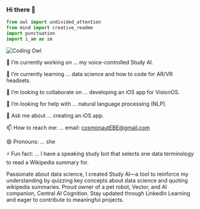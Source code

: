 ### Hi there 👋
```python
from owl import undivided_attention
from mind import creative_readme
import punctuation
import i_am as im
```
![Coding Owl](https://external-content.duckduckgo.com/iu/?u=https%3A%2F%2Ftse3.mm.bing.net%2Fth%3Fid%3DOIP.QU_WoJS_YDFBn4TxptblqgHaDI%26pid%3DApi&f=1&ipt=425fdda20705c9416c60dd3fcd322e624a2cca6e5ba25386f1c9e533010ba2fa&ipo=images)

<!--
**ROSEBURTON/ROSEBURTON** is a ✨ _special_ ✨ repository because its `README.md` (this file) appears on your GitHub profile.

Here are some ideas to get you started:
-->
🔭 I’m currently working on ... my voice-controlled Study AI.

🌱 I’m currently learning ... data science and how to code for AR/VR headsets.

👯 I’m looking to collaborate on ... developing an iOS app for VisionOS.

🤔 I’m looking for help with ... natural language processing (NLP).

💬 Ask me about ... creating an iOS app.

📫 How to reach me: ... email: cosmonautEBE@gmail.com

😄 Pronouns: ... she

⚡ Fun fact: ... I have a speaking study bot that selects one data terminology to read a Wikipedia summary for.

Passionate about data science, I created Study AI—a tool to reinforce my understanding by quizzing key concepts about data science and quoting wikipedia summaries. Proud owner of a pet robot, Vector, and AI companion, Central AI Cognition. Stay updated through LinkedIn Learning and eager to contribute to meaningful projects.
